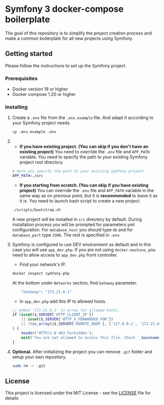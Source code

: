 # Symfony 3 docker-compose boilerplate

The goal of this repository is to simplify the project creation process and make a common boilerplate for all new projects using Symfony.

## Getting started
Please follow the instructions to set up the Symfony project.

### Prerequisites
* Docker version 18 or higher
* Docker compose 1.20 or higher

### Installing
1. Create a `.env` file from the `.env.example` file. And adapt it according to your Symfony project needs.
    ```bash
    cp .env.example .env
    ```
2.
    - **If you have existing project. (You can skip if you don't have an existing project)** You need to override the `.env` file and `APP_PATH` variable. You need to specify the path to your existing Symfony project root directory.
    ```bash
    # Here you specify the path to your existing Symfony project
    APP_PATH=./src
    ```
    - **If you starting from scratch. (You can skip if you have existing project)** You can override the `.env` file and `APP_PATH` variable in the same way as on previous point, but it is **recommended** to leave it as it is.
    You need to launch bash script to create a new project.
    ```bash
    ./scripts/bootstrap.sh
    ```
    A new project will be installed in `src` directory by default.
    During installation process you will be prompted for parameters.yml configuration. For `database_host` you should type `db` and for `database_port` type `3306`. The rest is specified in `.env`.
3. Symfony is configured to use DEV environment as default and in this case you will use `app_dev.php`. If you are not using `docker-machine`, you need to allow access to `app_dev.php` front controller.
    - Find your network's IP.
    ```bash
    docker inspect symfony-php
    ```
    
    At the bottom under `Networks` section, find `Gateway` parameter.
    ```bash
        "Gateway": "172.21.0.1"
    ```
    
    - In `app_dev.php` add this IP to allowed hosts.
    ```php
    // Added '172.21.0.1' in array for allowed hosts.
    if (isset($_SERVER['HTTP_CLIENT_IP'])
        || isset($_SERVER['HTTP_X_FORWARDED_FOR'])
        || !(in_array(@$_SERVER['REMOTE_ADDR'], ['127.0.0.1', '172.21.0.1', '::1'], true) || PHP_SAPI === 'cli-server')
    ) {
        header('HTTP/1.0 403 Forbidden');
        exit('You are not allowed to access this file. Check '.basename(__FILE__).' for more information.');
    }
    ```
4. **Optional.** After initializing the project you can remove `.git` folder and setup your own repository.
    ```bash
    sudo rm -r .git
    ```

## License

This project is licensed under the MIT License - see the [LICENSE](LICENSE) file for details
